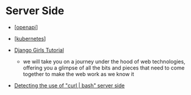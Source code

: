 Server Side
===========

* [[openapi]]
* [[kubernetes]]

* [Django Girls Tutorial](https://tutorial.djangogirls.org/en/)
    * we will take you on a journey under the hood of web technologies, offering you a glimpse of all the bits and pieces that need to come together to make the web work as we know it

* [Detecting the use of "curl | bash" server side](https://www.idontplaydarts.com/2016/04/detecting-curl-pipe-bash-server-side/)



[//begin]: # "Autogenerated link references for markdown compatibility"
[openapi]: openapi.md "OpenAPI"
[kubernetes]: kubernetes.md "Kubernetes"
[//end]: # "Autogenerated link references"
